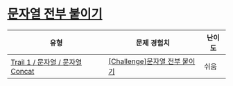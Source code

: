 # [문자열 전부 붙이기](https://www.codetree.ai/trails/complete/curated-cards/challenge-paste-all-string)

|유형|문제 경험치|난이도|
|---|---|---|
|[Trail 1 / 문자열 / 문자열 Concat](https://www.codetree.ai/trail-info/novice-low/)|[[Challenge]문자열 전부 붙이기](https://www.codetree.ai/trails/complete/curated-cards/challenge-paste-all-string/)|쉬움|

